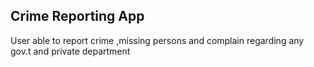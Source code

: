 ## Crime Reporting App
User able to report crime ,missing persons and complain regarding any gov.t and private department
